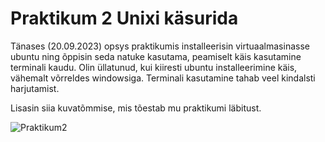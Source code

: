 # Praktikum 2 Unixi käsurida

Tänases (20.09.2023) opsys praktikumis installeerisin virtuaalmasinasse ubuntu ning õppisin seda natuke kasutama, peamiselt käis kasutamine terminali kaudu. Olin üllatunud, kui kiiresti ubuntu installeerimine käis, vähemalt võrreldes windowsiga. Terminali kasutamine tahab veel kindalsti harjutamist.

Lisasin siia kuvatõmmise, mis tõestab mu praktikumi läbitust.

![Praktikum2](https://github.com/HannesJaakson/opsys2023/assets/144902904/8590ef65-a503-4598-83ac-84a1c167e0dc)
